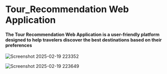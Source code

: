# Tour_Recommendation  Web Application

#### The Tour Recommendation Web Application is a user-friendly platform designed to help travelers discover the best destinations based on their preferences





![Screenshot 2025-02-19 223352](https://github.com/user-attachments/assets/0f8ba669-fb4b-49d6-87d4-bbb3ff57da4f)

![Screenshot 2025-02-19 223649](https://github.com/user-attachments/assets/5fb9f0aa-982b-4181-addf-5340554948dc)
